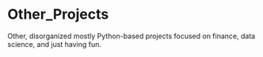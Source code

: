 # Other_Projects
Other, disorganized mostly Python-based projects focused on finance, data science, and just having fun.
